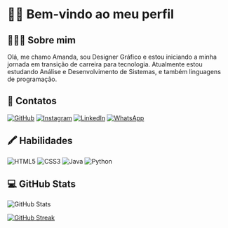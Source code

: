 # 👋🏼 Bem-vindo ao meu perfil

## 👩🏽‍💻 Sobre mim

Olá, me chamo Amanda, sou Designer Gráfico e estou iniciando a minha jornada em transição de carreira para tecnologia. Atualmente estou estudando Análise e Desenvolvimento de Sistemas, e também linguagens de programação.

## 📲 Contatos
[![GitHub](https://img.shields.io/badge/GitHub-fff?style=for-the-badge&logo=github&logoColor=1C1C1C)](https://github.com/amandaora)
[![Instagram](https://img.shields.io/badge/Instagram-fff?style=for-the-badge&logo=instagram)](https://www.instagram.com/amandaoraaa/)
[![LinkedIn](https://img.shields.io/badge/LinkedIn-fff?style=for-the-badge&logo=linkedin&logoColor=0E76A8)](https://www.linkedin.com/in/zanescoamanda/)
[![WhatsApp](https://img.shields.io/badge/Whatsapp-fff?style=for-the-badge&logo=whatsapp&logoColor=008000)](https://api.whatsapp.com/send?phone=5511940209671)

## 🖍️ Habilidades
![HTML5](https://img.shields.io/badge/HTML5-fff?style=for-the-badge&logo=html5)
![CSS3](https://img.shields.io/badge/CSS3-fff?style=for-the-badge&logo=css3&logoColor=264CE4)
![Java](https://img.shields.io/badge/Java-fff?style=for-the-badge&logo=java)
![Python](https://img.shields.io/badge/Python-fff?style=for-the-badge&logo=python)


## 💻 GitHub Stats

![GitHub Stats](https://github-readme-stats.vercel.app/api?username=amandaora&theme=transparent&bg_color=1C1C1C&border_color=1C1C1C&show_icons=true&icon_color=ff63a2&title_color=f7418b&text_color=FFF)


[![GitHub Streak](https://streak-stats.demolab.com/?user=amandaora&theme=bear&background=1C1C1C&border=1C1C1C&dates=FFF)](https://git.io/streak-stats)
